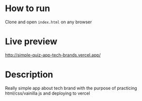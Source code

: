 # How to run

Clone and open `index.html` on any browser

# Live preview

http://simple-quiz-app-tech-brands.vercel.app/

# Description

Really simple app about tech brand with the purpose of practicing html/css/vainilla js and deploying to vercel


